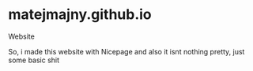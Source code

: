 # matejmajny.github.io
Website

So, i made this website with Nicepage and also it isnt nothing pretty, just some basic shit

